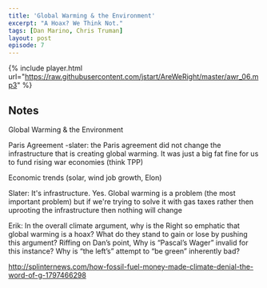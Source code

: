 ```yaml
---
title: 'Global Warming & the Environment'
excerpt: "A Hoax? We Think Not."
tags: [Dan Marino, Chris Truman]
layout: post
episode: 7
---
```


{% include player.html url="https://raw.githubusercontent.com/jstart/AreWeRight/master/awr_06.mp3" %}

## Notes

Global Warming & the Environment

Paris Agreement
-slater: the Paris agreement did not change the infrastructure that is creating global warming. It was just a big fat fine for us to fund rising war economies (think TPP)

Economic trends (solar, wind job growth, Elon)

Slater: It's infrastructure. Yes. Global warming is a problem (the most important problem) but if we're trying to solve it with gas taxes rather then uprooting the infrastructure then nothing will change

Erik: In the overall climate argument, why is the Right so emphatic that global warming is a hoax? What do they stand to gain or lose by pushing this argument? Riffing on Dan’s point, Why is “Pascal’s Wager” invalid for this instance? Why is “the left’s” attempt to “be green” inherently bad?  

http://splinternews.com/how-fossil-fuel-money-made-climate-denial-the-word-of-g-1797466298
